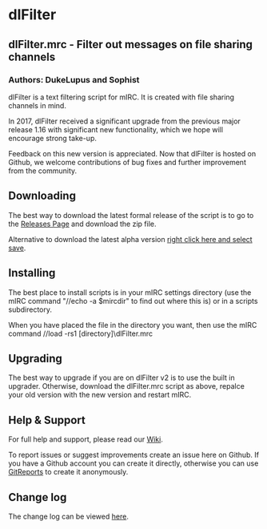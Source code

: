# dlFilter
## dlFilter.mrc - Filter out messages on file sharing channels
### Authors: DukeLupus and Sophist
dlFilter is a text filtering script for mIRC. It is created with file sharing channels in mind.

In 2017, dlFilter received a significant upgrade from the previous major release 1.16 with significant new functionality, which we hope will encourage strong take-up.

Feedback on this new version is appreciated. Now that dlFilter is hosted on Github, we welcome contributions of bug fixes and further improvement from the community.

## Downloading
The best way to download the latest formal release of the script is to 
go to the [Releases Page](https://github.com/DukeLupus/dlFilter/releases) and download the zip file.

Alternative to download the latest alpha version [right click here and select save](https://github.com/DukeLupus/dlFilter/blob/master/dlFilter.mrc).

## Installing
The best place to install scripts is in your mIRC settings directory (use the mIRC command "//echo -a $mircdir" to find out where this is) or in a scripts subdirectory.

When you have placed the file in the directory you want, then use the mIRC command //load -rs1 [directory]\dlFilter.mrc

## Upgrading
The best way to upgrade if you are on dlFilter v2 is to use the built in upgrader. Otherwise, download the dlFilter.mrc script as above, repalce your old version with the new version and restart mIRC.

## Help & Support
For full help and support, please read our [Wiki](https://github.com/DukeLupus/dlFilter/wiki).

To report issues or suggest improvements create an issue here on Github.
If you have a Github account you can create it directly, otherwise you can use [GitReports](https://gitreports.com/issue/DukeLupus/dlFilter/) to create it anonymously.

## Change log
The change log can be viewed [here](https://github.com/DukeLupus/dlFilter/wiki/Change-Log).
